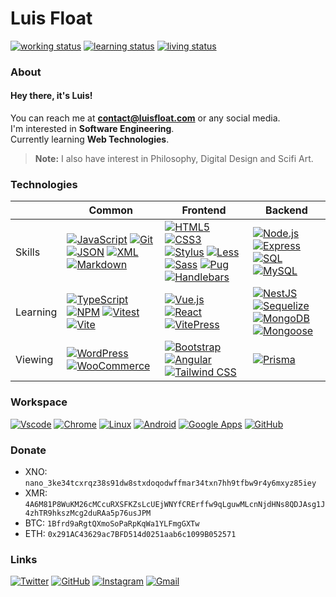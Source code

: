 # Luis Float

[![working status](https://img.shields.io/badge/working-freelancing;%20open%20to%20work-005c99?style=flat&logo=)](https://github.com/luisfloat) [![learning status](https://img.shields.io/badge/learning-autodidactically-005c99?style=flat&logo=)](https://github.com/luisfloat) [![living status](https://img.shields.io/badge/living-Brazil,%20SC-005c99?style=flat&logo=)](https://www.google.com/maps/place/State+of+Santa+Catarina) 

### About

#### Hey there, it's Luis!

You can reach me at **contact@luisfloat.com** or any social media.<br> I'm interested in **Software Engineering**.<br> Currently learning **Web Technologies**.

> **Note:** I also have interest in Philosophy, Digital Design and Scifi Art.

### Technologies

|  | Common | Frontend | Backend |
| --- | --- | --- | --- |
| Skills | [![JavaScript](https://img.shields.io/badge/-JavaScript-333333?style=flat&logo=javascript)](https://javascript.com) [![Git](https://img.shields.io/badge/-Git-333333?style=flat&logo=git)](https://git-scm.com/) [![JSON](https://img.shields.io/badge/-JSON-333333?style=flat&logo=json)](https://www.json.org/) [![XML](https://img.shields.io/badge/-XML-333333?style=flat&logo=w3c)](https://www.w3.org/TR/REC-xml/) [![Markdown](https://img.shields.io/badge/-Markdown-333333?style=flat&logo=markdown)](https://daringfireball.net/projects/markdown/)  | [![HTML5](https://img.shields.io/badge/-HTML5-333333?style=flat&logo=html5)](https://html.spec.whatwg.org/) [![CSS3](https://img.shields.io/badge/-CSS3-333333?style=flat&logo=css3)](https://www.w3.org/Style/CSS/Overview.en.html) [![Stylus](https://img.shields.io/badge/-Stylus-333333?style=flat&logo=stylus)](https://stylus-lang.com/) [![Less](https://img.shields.io/badge/-Less-333333?style=flat&logo=less)](https://lesscss.org/) [![Sass](https://img.shields.io/badge/-Sass-333333?style=flat&logo=sass)](https://sass-lang.com/) [![Pug](https://img.shields.io/badge/-Pug-333333?style=flat&logo=pug)](https://pugjs.org/) [![Handlebars](https://img.shields.io/badge/-Handlebars-333333?style=flat&logo=handlebars.js)](https://pugjs.org/)  | [![Node.js](https://img.shields.io/badge/-Node.js-333333?style=flat&logo=nodedotjs)](https://nodejs.org/en/) [![Express](https://img.shields.io/badge/-Express-333333?style=flat&logo=express)](https://expressjs.com/) [![SQL](https://img.shields.io/badge/-SQL-333333?style=flat&logo=microsoftsqlserver)](https://www.iso.org/standard/63555.html) [![MySQL](https://img.shields.io/badge/-MySQL-333333?style=flat&logo=mysql)](https://mysql.com/)  |
| Learning | [![TypeScript](https://img.shields.io/badge/-TypeScript-333333?style=flat&logo=typescript)](https://www.typescriptlang.org/) [![NPM](https://img.shields.io/badge/-NPM-333333?style=flat&logo=npm)](https://www.npmjs.com/) [![Vitest](https://img.shields.io/badge/-Vitest-333333?style=flat&logo=vite)](https://vitest.dev/) [![Vite](https://img.shields.io/badge/-Vite-333333?style=flat&logo=vite)](https://vitejs.dev/)  | [![Vue.js](https://img.shields.io/badge/-Vue.js-333333?style=flat&logo=vue.js)](https://vuejs.org/) [![React](https://img.shields.io/badge/-React-333333?style=flat&logo=react)](https://reactjs.org/) [![VitePress](https://img.shields.io/badge/-VitePress-333333?style=flat&logo=vue.js)](https://vitepress.vuejs.org/)  | [![NestJS](https://img.shields.io/badge/-NestJS-333333?style=flat&logo=nestjs)](https://nestjs.com/) [![Sequelize](https://img.shields.io/badge/-Sequelize-333333?style=flat&logo=sequelize)](https://sequelize.org/) [![MongoDB](https://img.shields.io/badge/-MongoDB-333333?style=flat&logo=mongodb)](https://mongodb.com/) [![Mongoose](https://img.shields.io/badge/-Mongoose-333333?style=flat&logo=mongoose)](https://mongoosejs.com/)  |
| Viewing | [![WordPress](https://img.shields.io/badge/-WordPress-333333?style=flat&logo=wordpress)](https://wordpress.com/) [![WooCommerce](https://img.shields.io/badge/-WooCommerce-333333?style=flat&logo=woocommerce)](https://woocommerce.com/)  | [![Bootstrap](https://img.shields.io/badge/-Bootstrap-333333?style=flat&logo=bootstrap)](https://getbootstrap.com/) [![Angular](https://img.shields.io/badge/-Angular-333333?style=flat&logo=angular)](https://angular.io) [![Tailwind CSS](https://img.shields.io/badge/-Tailwind%20CSS-333333?style=flat&logo=tailwindcss)](https://tailwindcss.com/)  | [![Prisma](https://img.shields.io/badge/-Prisma-333333?style=flat&logo=prisma)](https://www.prisma.io/)  |

### Workspace

[![Vscode](https://img.shields.io/badge/-Visual%20Studio%20Code-333333?style=flat&logo=visualstudio)](https://code.visualstudio.com/) [![Chrome](https://img.shields.io/badge/-Chrome-333333?style=flat&logo=googlechrome)](https://google.com/chrome) [![Linux](https://img.shields.io/badge/-Linux-333333?style=flat&logo=linux)](https://www.linuxfoundation.org/) [![Android](https://img.shields.io/badge/-Android-333333?style=flat&logo=android)](https://android.com) [![Google Apps](https://img.shields.io/badge/-Google%20Apps-333333?style=flat&logo=google)](https://apps.google.com) [![GitHub](https://img.shields.io/badge/-GitHub-333333?style=flat&logo=github)](https://github.com) 

### Donate

- XNO: `nano_3ke34tcxrqz38s91dw8stxdoqodwffmar34txn7hh9tfbw9r4y6mxyz85iey`
- XMR: `4A6M81P8WuKM26cMCcuRXSFKZsLcUEjWNYfCRErffw9qLguwMLcnNjdHNs8QDJAsg1J4zhTR9hkszMcg2duRAa5p76usJPM`
- BTC: `1Bfrd9aRgtQXmoSoPaRpKqWa1YLFmgGXTw`
- ETH: `0x291AC43629ac7BFD514d0251aab6c1099B052571`

### Links

[![Twitter](https://img.shields.io/badge/-Twitter-333333?style=flat&logo=twitter)](https://twitter.com/luisfloat) [![GitHub](https://img.shields.io/badge/-GitHub-333333?style=flat&logo=github)](https://github.com/luisfloat) [![Instagram](https://img.shields.io/badge/-Instagram-333333?style=flat&logo=instagram)](https://instagram.com/luisfloat) [![Gmail](https://img.shields.io/badge/-Gmail-333333?style=flat&logo=gmail)](mailto:contact@luisfloat.com) 